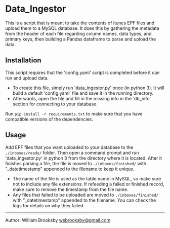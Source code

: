 # Data_Ingestor

This is a script that is meant to take the contents of itunes EPF files and upload them to a MySQL database.
It does this by gathering the metadata from the header of each file regarding column names, data types, and primary keys,
then building a Pandas dataframe to parse and upload the data.

## Installation

This script requires that the 'config.yaml' script is completed before it can run and upload data.
- To create this file, simply run 'data_ingestor.py' once (in python 3). It will build a default 'config.yaml' file and save it in the running directory.
- Afterwards, open the file and fill in the missing info in the 'db_info' section for connecting to your database.

Run `pip install -r requirements.txt` to make sure that you have compatible versions of the dependencies.


## Usage
Add EPF files that you want uploaded to your database to the `./inboxes/ready/` folder. Then open a command prompt and run 'data_ingestor.py' in python 3 from the directory where it is located. After it finishes parsing a file, the file is moved to `./inboxes/finished/` with "_datetimestamp" appended to the filename to keep it unique.
- The name of the file is used as the table name in MySQL, so make sure not to include any file extensions. If refeeding a failed or finished record, make sure to remove the timestamp from the file name.
- Any files that failed to be uploaded are moved to `./inboxes/finished/` with "_datetimestamp" appended to the filename. You can check the logs for details on why they failed.
	
----------------------------------
Author: William Brooksby
wsbrooksby@gmail.com
